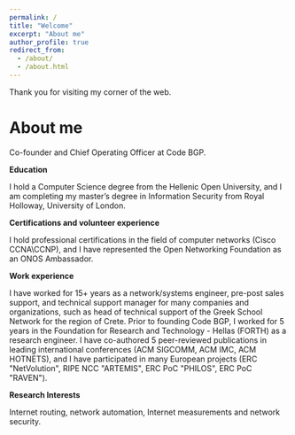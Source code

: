 ```yaml
---
permalink: /
title: "Welcome"
excerpt: "About me"
author_profile: true
redirect_from: 
  - /about/
  - /about.html
---
```


Thank you for visiting my corner of the web. 

About me
======
Co-founder and Chief Operating Officer at Code BGP. 

**Education**

I hold a Computer Science degree from the Hellenic Open University, and I am completing my master’s degree in Information Security from Royal Holloway, University of London.

**Certifications and volunteer experience**

I hold professional certifications in the field of computer networks (Cisco CCNA\CCNP), and I have represented the Open Networking Foundation as an ONOS Ambassador. 

**Work experience**

I have worked for 15+ years as a network/systems engineer, pre-post sales support, and technical support manager for many companies and organizations, such as head of technical support of the Greek School Network for the region of Crete. Prior to founding Code BGP, I worked for 5 years in the Foundation for Research and Technology - Hellas (FORTH) as a research engineer. I have co-authored 5 peer-reviewed publications in leading international conferences (ACM SIGCOMM, ACM IMC, ACM HOTNETS), and I have participated in many European projects (ERC "NetVolution", RIPE NCC "ARTEMIS", ERC PoC "PHILOS", ERC PoC "RAVEN"). 

**Research Interests**

Internet routing, network automation, Internet measurements and network security.


